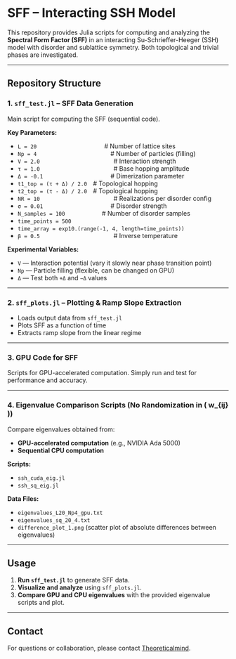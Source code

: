 # SFF – Interacting SSH Model

This repository provides Julia scripts for computing and analyzing the **Spectral Form Factor (SFF)** in an interacting Su-Schrieffer-Heeger (SSH) model with disorder and sublattice symmetry. Both topological and trivial phases are investigated.

---

## Repository Structure

### 1. `sff_test.jl` – SFF Data Generation

Main script for computing the SFF (sequential code).

**Key Parameters:**
- `L = 20`           # Number of lattice sites
- `Np = 4`            # Number of particles (filling)
- `V = 2.0`            # Interaction strength
- `τ = 1.0`            # Base hopping amplitude
- `Δ = -0.1`           # Dimerization parameter  
- `t1_top = (τ + Δ) / 2.0` # Topological hopping
- `t2_top = (τ - Δ) / 2.0` # Topological hopping
- `NR = 10`            # Realizations per disorder config
- `σ = 0.01`           # Disorder strength
- `N_samples = 100`      # Number of disorder samples
- `time_points = 500`
- `time_array = exp10.(range(-1, 4, length=time_points))`
- `β = 0.5`            # Inverse temperature

**Experimental Variables:**
- `V` — Interaction potential (vary it slowly near phase transition point)
- `Np` — Particle filling (flexible, can be changed on GPU)
- `Δ` — Test both `+Δ` and `−Δ` values

---

### 2. `sff_plots.jl` – Plotting & Ramp Slope Extraction

- Loads output data from `sff_test.jl`
- Plots SFF as a function of time
- Extracts ramp slope from the linear regime

---

### 3. GPU Code for SFF

Scripts for GPU-accelerated computation. Simply run and test for performance and accuracy.

---

### 4. Eigenvalue Comparison Scripts (No Randomization in \( w_{ij} \))

Compare eigenvalues obtained from:
- **GPU-accelerated computation** (e.g., NVIDIA Ada 5000)
- **Sequential CPU computation**

**Scripts:**
- `ssh_cuda_eig.jl`
- `ssh_sq_eig.jl`

**Data Files:**
- `eigenvalues_L20_Np4_gpu.txt`
- `eigenvalues_sq_20_4.txt`
- `difference_plot_1.png` (scatter plot of absolute differences between eigenvalues)

---

## Usage

1. **Run `sff_test.jl`** to generate SFF data.
2. **Visualize and analyze** using `sff_plots.jl`.
3. **Compare GPU and CPU eigenvalues** with the provided eigenvalue scripts and plot.

---

## Contact

For questions or collaboration, please contact [Theoreticalmind](https://github.com/Theoreticalmind).

